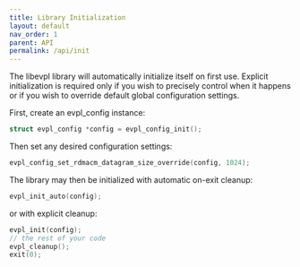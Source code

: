```yaml
---
title: Library Initialization
layout: default
nav_order: 1
parent: API
permalink: /api/init
---
```


The libevpl library will automatically initialize itself on first use.   Explicit initialization is required only if you wish to precisely control when it happens or if you wish to override default global configuration settings.

First, create an evpl_config instance:

```c
struct evpl_config *config = evpl_config_init();
```

Then set any desired configuration settings:

```c
evpl_config_set_rdmacm_datagram_size_override(config, 1024);
```

The library may then be initialized with automatic on-exit cleanup:

```c
evpl_init_auto(config);
```

or with explicit cleanup:

```c
evpl_init(config);
// the rest of your code
evpl_cleanup();
exit(0);
```
